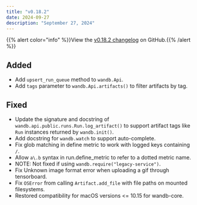 ```yaml
---
title: "v0.18.2"
date: 2024-09-27
description: "September 27, 2024"
---
```


{{% alert color="info" %}}View the [v0.18.2 changelog](https://github.com/wandb/wandb/releases/tag/v0.18.2) on GitHub.{{% /alert %}}

## Added

- Add `upsert_run_queue` method to `wandb.Api`. <!-- (@bcsherma in https://github.com/wandb/wandb/pull/8348) -->
- Add `tags` parameter to `wandb.Api.artifacts()` to filter artifacts by tag. <!-- (@moredatarequired in https://github.com/wandb/wandb/pull/8441) -->

## Fixed

- Update the signature and docstring of `wandb.api.public.runs.Run.log_artifact()` to support artifact tags like `Run` instances returned by `wandb.init()`. <!-- (@tonyyli-wandb in https://github.com/wandb/wandb/pull/8414) -->
- Add docstring for `wandb.watch` to support auto-complete. <!-- (@kptkin in https://github.com/wandb/wandb/pull/8425) -->
- Fix glob matching in define metric to work with logged keys containing `/`. <!-- (@KyleGoyette in https://github.com/wandb/wandb/pull/8434) -->
- Allow `a\.b` syntax in run.define_metric to refer to a dotted metric name. <!-- (@jacobromero in https://github.com/wandb/wandb/pull/8445) -->
- NOTE: Not fixed if using `wandb.require("legacy-service")`.
- Fix Unknown image format error when uploading a gif through tensorboard. <!-- (@jacobromero in https://github.com/wandb/wandb/pull/8476) -->
- Fix `OSError` from calling `Artifact.add_file` with file paths on mounted filesystems. <!-- (@tonyyli-wandb in https://github.com/wandb/wandb/pull/8473) -->
- Restored compatibility for macOS versions <= 10.15 for wandb-core. <!-- (@dmitryduev in https://github.com/wandb/wandb/pull/8487) -->